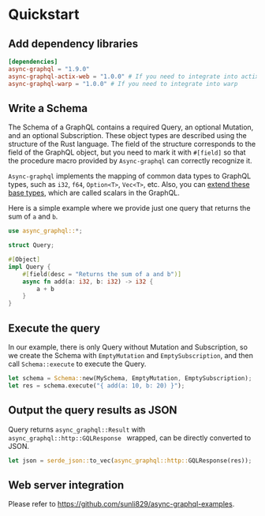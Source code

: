 # Quickstart

## Add dependency libraries

```toml
[dependencies]
async-graphql = "1.9.0"
async-graphql-actix-web = "1.0.0" # If you need to integrate into actix-web
async-graphql-warp = "1.0.0" # If you need to integrate into warp
```

## Write a Schema

The Schema of a GraphQL contains a required Query, an optional Mutation, and an optional Subscription. These object types are described using the structure of the Rust language. The field of the structure corresponds to the field of the GraphQL object, but you need to mark it with `#[field]` so that the procedure macro provided by `Async-graphql` can correctly recognize it.

`Async-graphql` implements the mapping of common data types to GraphQL types, such as `i32`, `f64`, `Option<T>`, `Vec<T>`, etc. Also, you can [extend these base types](custom_scalars.md), which are called scalars in the GraphQL.

Here is a simple example where we provide just one query that returns the sum of `a` and `b`.

```rust
use async_graphql::*;

struct Query;

#[Object]
impl Query {
    #[field(desc = "Returns the sum of a and b")]
    async fn add(a: i32, b: i32) -> i32 {
        a + b
    }
}

```

## Execute the query

In our example, there is only Query without Mutation and Subscription, so we create the Schema with `EmptyMutation` and `EmptySubscription`, and then call `Schema::execute` to execute the Query.

```rust
let schema = Schema::new(MySchema, EmptyMutation, EmptySubscription);
let res = schema.execute("{ add(a: 10, b: 20) }");
```

## Output the query results as JSON

Query returns `async_graphql::Result` with `async_graphql::http::GQLResponse ` wrapped, can be directly converted to JSON.

```rust
let json = serde_json::to_vec(async_graphql::http::GQLResponse(res));
```

## Web server integration

Please refer to https://github.com/sunli829/async-graphql-examples.